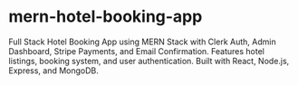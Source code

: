 # mern-hotel-booking-app
Full Stack Hotel Booking App using MERN Stack with Clerk Auth, Admin Dashboard, Stripe Payments, and Email Confirmation. Features hotel listings, booking system, and user authentication. Built with React, Node.js, Express, and MongoDB.
